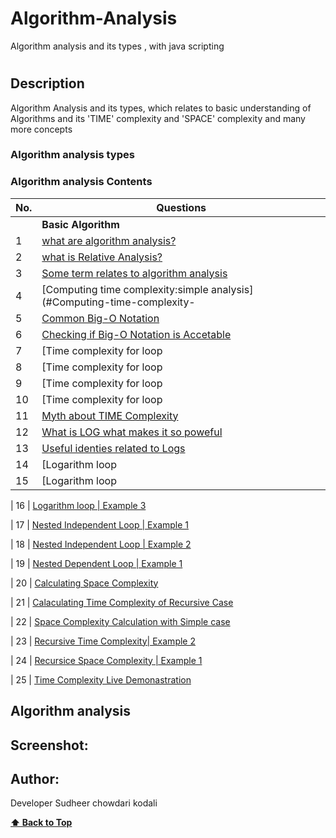# Algorithm-Analysis
Algorithm analysis and its types , with java scripting
# 

## Description
<p> Algorithm Analysis and its types, which relates to basic understanding of Algorithms and its 'TIME' complexity and 'SPACE' complexity and many more concepts </p>



<!--## Tech-stack
<p> Project is done entirely with Javascript </p>-->

### Algorithm analysis types

### Algorithm analysis Contents

| No. | Questions                                                                                                                                                              |
| --- | -------------------------------------------------------------------------------------------------------------------------------------------------------------------------------------------------------------------------------- |
|     | **Basic Algorithm**                                                                                                                                                    |
| 1   |  [what are algorithm analysis?](#what-are-Algorithm-analysis)                                                                                                          |
| 2   | [what is Relative Analysis?](#what-is-Relative-analysis)                                                                                                               |
| 3   | [Some term relates to algorithm analysis](#Some-term-relate-to-algorithm-analysis)                                                                                     |
| 4   | [Computing time complexity:simple analysis](#Computing-time-complexity-|-simple-analysis)                                                                              |                                        
| 5   | [Common Big-O Notation](#Common-Big-O-Notation)                                                                                                                        |
| 6   | [Checking if Big-O Notation is Accetable](#Checking-if-Big-O-Notation-is-Accetable)                                                                                    |
| 7   | [Time complexity for loop | Example 1 ](#Time-complexity-for-loop-|-Example-1 )                                                                                        |  
| 8   | [Time complexity for loop | Example 2 ](#Time-complexity-for-loop-|-Example-2 )                                                                                        |
| 9   | [Time complexity for loop | Example 3 ](#Time-complexity-for-loop-|-Example-3 )                                                                                        |
| 10  | [Time complexity for loop | Example 4 ](#Time-complexity-for-loop-|-Example-4 )                                                                                        |
| 11  | [Myth about TIME Complexity](#Myth-about-TIME-Complexity)                                                                                                              |          
| 12  | [What is LOG what makes it so poweful](#[What-is-LOG-what-makes-it-so-poweful)                                                                                         |
| 13  | [Useful identies related to Logs](#Useful-identies-related-to-Logs)                                                                                                    |       
| 14  | [Logarithm loop | Example 1](#Logarithm-loop-|-Example-1)                                                                                                              |
| 15  | [Logarithm loop | Example 2](#)                                                                                                                                        |

| 16  | [Logarithm loop | Example 3](#)

| 17  | [Nested Independent Loop | Example 1](#)

| 18  | [Nested Independent Loop | Example 2](#)

| 19  | [Nested Dependent Loop | Example 1](#)

| 20  | [Calculating Space Complexity](#)

| 21  | [Calaculating Time Complexity of Recursive Case](#)

| 22  | [Space Complexity Calculation with Simple case](#)

| 23  | [Recursive Time Complexity| Example 2](#)

| 24  | [Recursice Space Complexity | Example 1](#)

| 25  | [Time Complexity Live Demonastration](#)



 ## Algorithm analysis

<!--<ol>
                <li> what is Algorithm Analysis </li>
                <li> what is Relative Analysis</li>
                <li> Some term relates to algorithm analysis </li>
                <li> Computing time complexity| Simple Example1 </li>
                <li> Common Big-O Notation</li>
                <li> Checking if Big-O Notation is Accetable </li>  
                <li> Time complexity for Loop | Example 1 </li>
                <li> Time complexity for Loop | Example 2 </li>
                <li> Time complexity for Loop | Example 3 </li>
                <li> Time complexity for Loop | Example 4 </li>
                <li> Myth about TIME Complexity </li>
                <li> What is LOG what makes it so Powerful </li>
                <li> Useful Identities related to logs </li>
                <li> Logarithm loop | Example1 </li>
                <li> Logarithm loop | Example2 </li>
                <li> Logarithm loop | Example3 </li>
                <li> Nexted Independent Loop | Example 1 </li>
                <li> Nexted Independent Loop | Example 2 </li>
                <li> Nexted Dependent Loop | Example 1 </li>
                <li> calculating space complexity </li>
                <li> calculating time complexity of recrusive cases</li>
                <li> space complexity calculation simple case</li>
                <li> Recursive Time Complexity | Example 2 </li>
                <li> Recursive Space Complexity | Example 2 </li>
                <li> Time complexity Live Demonistration </li>
</ol>-->


## Screenshot:

<!--![Image of TREX GAME](./trex.png)-->

## Author:

Developer Sudheer chowdari kodali

  **[⬆ Back to Top](#Algorithm-analysis-types)**

                                                            




 




